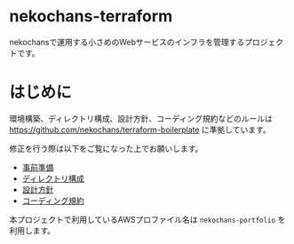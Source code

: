# nekochans-terraform
nekochansで運用する小さめのWebサービスのインフラを管理するプロジェクトです。

# はじめに

環境構築、ディレクトリ構成、設計方針、コーディング規約などのルールは https://github.com/nekochans/terraform-boilerplate に準拠しています。

修正を行う際は以下をご覧になった上でお願いします。

- [事前準備](https://github.com/nekochans/terraform-boilerplate#%E4%BA%8B%E5%89%8D%E6%BA%96%E5%82%99)
- [ディレクトリ構成](https://github.com/nekochans/terraform-boilerplate#%E3%83%87%E3%82%A3%E3%83%AC%E3%82%AF%E3%83%88%E3%83%AA%E6%A7%8B%E6%88%90)
- [設計方針](https://github.com/nekochans/terraform-boilerplate#%E8%A8%AD%E8%A8%88%E6%96%B9%E9%87%9D)
- [コーディング規約](https://github.com/nekochans/terraform-boilerplate#%E3%82%B3%E3%83%BC%E3%83%87%E3%82%A3%E3%83%B3%E3%82%B0%E8%A6%8F%E7%B4%84)

本プロジェクトで利用しているAWSプロファイル名は `nekochans-portfolio` を利用します。
